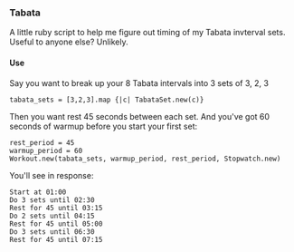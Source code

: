### Tabata

A little ruby script to help me figure out timing of my Tabata invterval
sets. Useful to anyone else? Unlikely.

#### Use

Say you want to break up your 8 Tabata intervals into 3 sets of 3, 2, 3

    tabata_sets = [3,2,3].map {|c| TabataSet.new(c)}

Then you want rest 45 seconds between each set. And you've got 60
seconds of warmup before you start your first set:

    rest_period = 45
    warmup_period = 60
    Workout.new(tabata_sets, warmup_period, rest_period, Stopwatch.new)

You'll see in response:

    Start at 01:00
    Do 3 sets until 02:30
    Rest for 45 until 03:15
    Do 2 sets until 04:15
    Rest for 45 until 05:00
    Do 3 sets until 06:30
    Rest for 45 until 07:15
